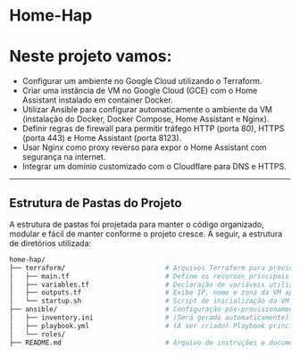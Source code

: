 # Home-Hap

# Neste projeto vamos:

 - Configurar um ambiente no Google Cloud utilizando o Terraform.
 - Criar uma instância de VM no Google Cloud (GCE) com o Home Assistant instalado em container Docker.
 - Utilizar Ansible para configurar automaticamente o ambiente da VM (instalação do Docker, Docker Compose, Home Assistant e Nginx).
 - Definir regras de firewall para permitir tráfego HTTP (porta 80), HTTPS (porta 443) e Home Assistant (porta 8123).
 - Usar Nginx como proxy reverso para expor o Home Assistant com segurança na internet.
 - Integrar um domínio customizado com o Cloudflare para DNS e HTTPS.

---

## Estrutura de Pastas do Projeto

A estrutura de pastas foi projetada para manter o código organizado, modular e fácil de manter conforme o projeto cresce. A seguir, a estrutura de diretórios utilizada:

```bash
home-hap/
├── terraform/                         # Arquivos Terraform para provisionamento da infraestrutura na GCP
│   ├── main.tf                        # Define os recursos principais (VM, IP, firewall, etc.)
│   ├── variables.tf                   # Declaração de variáveis utilizadas no projeto
│   ├── outputs.tf                     # Exibe IP, nome e zona da VM após criação
│   └── startup.sh                     # Script de inicialização da VM com Docker, HA, Nginx e Mosquitto
├── ansible/                           # Configuração pós-provisionamento (Ansible)
│   ├── inventory.ini                  # (Será gerado automaticamente) Contém IP e SSH para acessar a VM
│   ├── playbook.yml                   # (A ser criado) Playbook principal do Ansible
│   └── roles/
├── README.md                          # Arquivo de instruções e documentação principal do projeto
```
